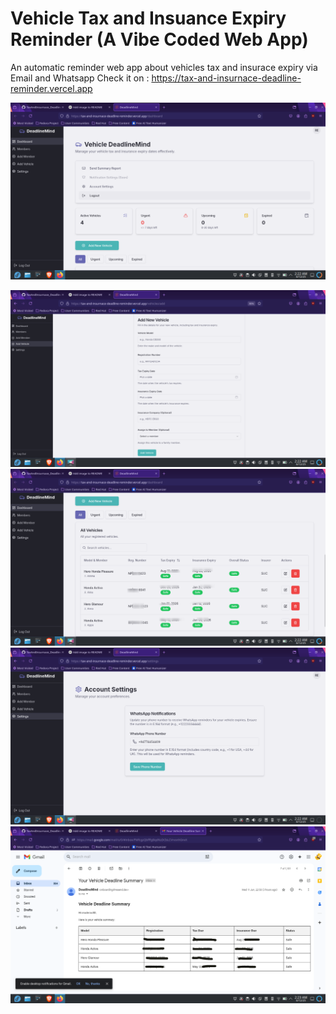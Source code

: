 # Vehicle Tax and Insuance Expiry Reminder (A Vibe Coded Web App)
An automatic reminder web app about vehicles tax and insurace expiry via Email and Whatsapp
Check it on : https://tax-and-insurnace-deadline-reminder.vercel.app

![App Screenshot](Screenshot_20250612_022214.png)

![App Screenshot](Screenshot_20250612_022245.png)
![App Screenshot](Screenshot_20250612_022225.png)
![App Screenshot](Screenshot_20250612_022259.png)
![App Screenshot](Screenshot_20250612_022357.png)
